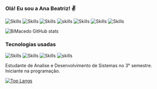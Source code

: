 

### Olá! Eu sou a Ana Beatriz! ✌️



![Skills](https://img.shields.io/badge/Python-3776AB?style=for-the-badge&logo=python&logoColor=white)
![Skills](https://img.shields.io/badge/HTML5-E34F26?style=for-the-badge&logo=html5&logoColor=white)
![Skills](https://img.shields.io/badge/CSS3-1572B6?style=for-the-badge&logo=css3&logoColor=white)
![skills](https://img.shields.io/badge/Java-ED8B00?style=for-the-badge&logo=openjdk&logoColor=white)
![Skills](https://img.shields.io/badge/MySQL-00000F?style=for-the-badge&logo=mysql&logoColor=white)
![Skills](https://img.shields.io/badge/PostgreSQL-316192?style=for-the-badge&logo=postgresql&logoColor=white)
![Skills](https://img.shields.io/badge/PyCharm-000000.svg?&style=for-the-badge&logo=PyCharm&logoColor=white)

![BiMacedo GitHub stats](https://github-readme-stats.vercel.app/api?username=BiMacedo&show_icons=true&theme=tokyonight)

### Tecnologias usadas 

![Skills](https://img.shields.io/badge/Python-3776AB?style=for-the-badge&logo=python&logoColor=white)
![Skills](https://img.shields.io/badge/HTML5-E34F26?style=for-the-badge&logo=html5&logoColor=white)
![Skills](https://img.shields.io/badge/CSS3-1572B6?style=for-the-badge&logo=css3&logoColor=white)
![skills](https://img.shields.io/badge/Java-ED8B00?style=for-the-badge&logo=openjdk&logoColor=white)

<div>
<p> Estudante de Analise e Desenvolvimento de Sistemas no 3° semestre. 
<br> Iniciante na programação.
<br>  
</div>


[![Top Langs](https://github-readme-stats.vercel.app/api/top-langs/?username=BiMacedo&hide_progress=true)](https://github.com/anuraghazra/github-readme-stats)

